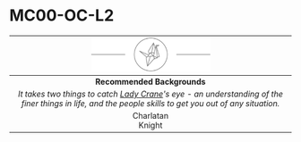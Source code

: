 # MC00-OC-L2

| <img src="../../images/card-icons/lady-crane.png" height="60" /> |
|:---:|
| **Recommended Backgrounds** |
| *It takes two things to catch [Lady Crane](../../organisations/lady-crane.md)'s eye - an understanding of the finer things in life, and the people skills to get you out of any situation.* |
| Charlatan<br>Knight |
